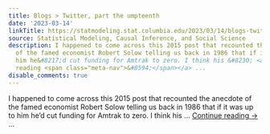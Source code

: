 ```yaml
---
title: Blogs > Twitter, part the umpteenth
date: '2023-03-14'
linkTitle: https://statmodeling.stat.columbia.edu/2023/03/14/blogs-twitter-part-the-umpteenth/
source: Statistical Modeling, Causal Inference, and Social Science
description: I happened to come across this 2015 post that recounted the anecdote
  of the famed economist Robert Solow telling us back in 1986 that if it was up to
  him he&#8217;d cut funding for Amtrak to zero. I think his &#8230; <a href="https://statmodeling.stat.columbia.edu/2023/03/14/blogs-twitter-part-the-umpteenth/">Continue
  reading <span class="meta-nav">&#8594;</span></a> ...
disable_comments: true
---
```

I happened to come across this 2015 post that recounted the anecdote of the famed economist Robert Solow telling us back in 1986 that if it was up to him he&#8217;d cut funding for Amtrak to zero. I think his &#8230; <a href="https://statmodeling.stat.columbia.edu/2023/03/14/blogs-twitter-part-the-umpteenth/">Continue reading <span class="meta-nav">&#8594;</span></a> ...